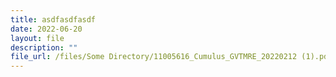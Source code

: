 ```yaml
---
title: asdfasdfasdf
date: 2022-06-20
layout: file
description: ""
file_url: /files/Some Directory/11005616_Cumulus_GVTMRE_20220212 (1).pdf
---
```




